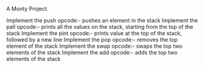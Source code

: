 A Monty Project.

Implement the push opcode:- pushes an element in the stack
Implement the pall opcode:- prints all the values on the stack, starting from the top of the stack
Implement the pint opcode:- prints value at the top of the stack, followed by a new line
Implement the pop opcode:- removes the top element of the stack
Implement the swap opcode:- swaps the top two elements of the stack
Implement the add opcode:- adds the top two elements of the stack
